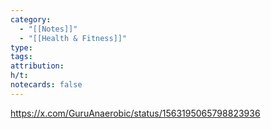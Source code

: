 ```yaml
---
category:
  - "[[Notes]]"
  - "[[Health & Fitness]]"
type: 
tags: 
attribution: 
h/t: 
notecards: false
---
```

https://x.com/GuruAnaerobic/status/1563195065798823936

